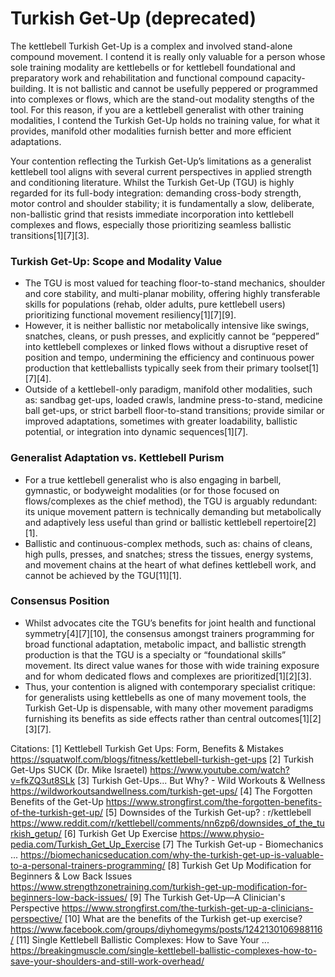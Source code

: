 # Turkish Get-Up (deprecated) #

The kettlebell Turkish Get-Up is a complex and involved stand-alone compound movement. I contend it is really only valuable for a person whose sole training modality are kettlebells or for kettlebell foundational and preparatory work and rehabilitation and functional compound capacity-building. It is not ballistic and cannot be usefully peppered or programmed into complexes or flows, which are the stand-out modality stengths of the tool. For this reason, if you are a kettlebell generalist with other training modalities, I contend the Turkish Get-Up holds no training value, for what it provides, manifold other modalities furnish better and more efficient adaptations.

Your contention reflecting the Turkish Get-Up’s limitations as a generalist kettlebell tool aligns with several current perspectives in applied strength and conditioning literature. Whilst the Turkish Get-Up (TGU) is highly regarded for its full-body integration: demanding cross-body strength, motor control and shoulder stability; it is fundamentally a slow, deliberate, non-ballistic grind that resists immediate incorporation into kettlebell complexes and flows, especially those prioritizing seamless ballistic transitions[1][7][3].

### Turkish Get-Up: Scope and Modality Value

- The TGU is most valued for teaching floor-to-stand mechanics, shoulder and core stability, and multi-planar mobility, offering highly transferable skills for populations (rehab, older adults, pure kettlebell users) prioritizing functional movement resiliency[1][7][9].
- However, it is neither ballistic nor metabolically intensive like swings, snatches, cleans, or push presses, and explicitly cannot be “peppered” into kettlebell complexes or linked flows without a disruptive reset of position and tempo, undermining the efficiency and continuous power production that kettleballists typically seek from their primary toolset[1][7][4].
- Outside of a kettlebell-only paradigm, manifold other modalities, such as: sandbag get-ups, loaded crawls, landmine press-to-stand, medicine ball get-ups, or strict barbell floor-to-stand transitions; provide similar or improved adaptations, sometimes with greater loadability, ballistic potential, or integration into dynamic sequences[1][7].

### Generalist Adaptation vs. Kettlebell Purism

- For a true kettlebell generalist who is also engaging in barbell, gymnastic, or bodyweight modalities (or for those focused on flows/complexes as the chief method), the TGU is arguably redundant: its unique movement pattern is technically demanding but metabolically and adaptively less useful than grind or ballistic kettlebell repertoire[2][1].
- Ballistic and continuous-complex methods, such as: chains of cleans, high pulls, presses, and snatches; stress the tissues, energy systems, and movement chains at the heart of what defines kettlebell work, and cannot be achieved by the TGU[11][1].

### Consensus Position

- Whilst advocates cite the TGU’s benefits for joint health and functional symmetry[4][7][10], the consensus amongst trainers programming for broad functional adaptation, metabolic impact, and ballistic strength production is that the TGU is a specialty or “foundational skills” movement. Its direct value wanes for those with wide training exposure and for whom dedicated flows and complexes are prioritized[1][2][3].
- Thus, your contention is aligned with contemporary specialist critique: for generalists using kettlebells as one of many movement tools, the Turkish Get-Up is dispensable, with many other movement paradigms furnishing its benefits as side effects rather than central outcomes[1][2][3][7].

Citations:
[1] Kettlebell Turkish Get Ups: Form, Benefits & Mistakes https://squatwolf.com/blogs/fitness/kettlebell-turkish-get-ups
[2] Turkish Get-Ups SUCK (Dr. Mike Israetel) https://www.youtube.com/watch?v=fkZQ3ut8SLk
[3] Turkish Get-Ups... But Why? - Wild Workouts & Wellness https://wildworkoutsandwellness.com/turkish-get-ups/
[4] The Forgotten Benefits of the Get-Up https://www.strongfirst.com/the-forgotten-benefits-of-the-turkish-get-up/
[5] Downsides of the Turkish Get-up? : r/kettlebell https://www.reddit.com/r/kettlebell/comments/nn6zp6/downsides_of_the_turkish_getup/
[6] Turkish Get Up Exercise https://www.physio-pedia.com/Turkish_Get_Up_Exercise
[7] The Turkish Get-up - Biomechanics ... https://biomechanicseducation.com/why-the-turkish-get-up-is-valuable-to-a-personal-trainers-programming/
[8] Turkish Get Up Modification for Beginners & Low Back Issues https://www.strengthzonetraining.com/turkish-get-up-modification-for-beginners-low-back-issues/
[9] The Turkish Get-Up—A Clinician's Perspective https://www.strongfirst.com/the-turkish-get-up-a-clinicians-perspective/
[10] What are the benefits of the Turkish get-up exercise? https://www.facebook.com/groups/diyhomegyms/posts/1242130106988116/
[11] Single Kettlebell Ballistic Complexes: How to Save Your ... https://breakingmuscle.com/single-kettlebell-ballistic-complexes-how-to-save-your-shoulders-and-still-work-overhead/

